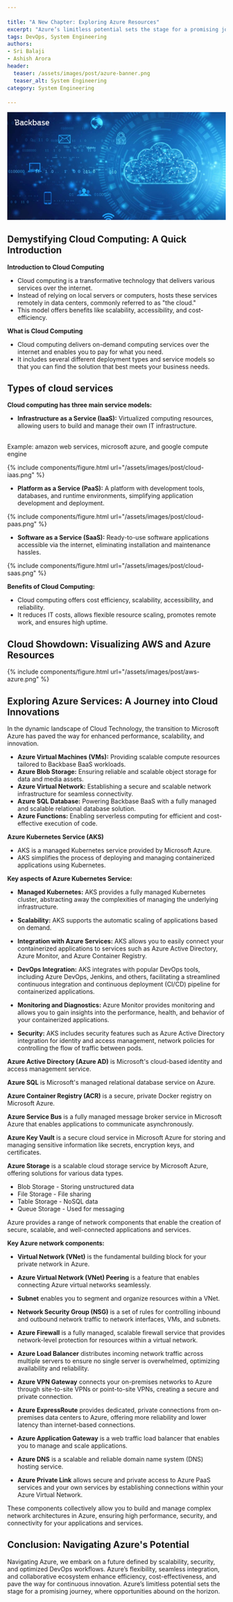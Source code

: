 ```yaml
---

title: "A New Chapter: Exploring Azure Resources"
excerpt: "Azure’s limitless potential sets the stage for a promising journey, where opportunities abound on the horizon."
tags: DevOps, System Engineering
authors:
- Sri Balaji
- Ashish Arora
header:
  teaser: /assets/images/post/azure-banner.png
  teaser_alt: System Engineering
category: System Engineering

---
```


![](/assets/images/post/azure-banner.png)


## **Demystifying Cloud Computing: A Quick Introduction**

**Introduction to Cloud Computing**
- Cloud computing is a transformative technology that delivers various services over the internet. 
- Instead of relying on local servers or computers, hosts these services remotely in data centers, commonly referred to as "the cloud."    
- This model offers benefits like scalability, accessibility, and cost-efficiency. 

**What is Cloud Computing** 
- Cloud computing delivers on-demand computing services over the internet and enables you to pay for what you need. 
- It includes several different deployment types and service models so that you can find the solution that best meets your business needs. 


## **Types of cloud services**
**Cloud computing has three main service models:** 

- **Infrastructure as a Service (IaaS):** Virtualized computing resources, allowing users to build and manage their own IT infrastructure.
<br>
    Example: amazon web services, microsoft azure, and google compute engine

{% include
  components/figure.html
  url="/assets/images/post/cloud-iaas.png"
%}

- **Platform as a Service (PaaS):** A platform with development tools, databases, and runtime environments, simplifying application development and deployment.

{% include
  components/figure.html
  url="/assets/images/post/cloud-paas.png"
%}

- **Software as a Service (SaaS):** Ready-to-use software applications accessible via the internet, eliminating installation and maintenance hassles.

{% include
  components/figure.html
  url="/assets/images/post/cloud-saas.png"
%}


**Benefits of Cloud Computing:**
  - Cloud computing offers cost efficiency, scalability, accessibility, and reliability. 
  - It reduces IT costs, allows flexible resource scaling, promotes remote work, and ensures high uptime. 


## **Cloud Showdown: Visualizing AWS and Azure Resources**

{% include
  components/figure.html
  url="/assets/images/post/aws-azure.png"
%}

## **Exploring Azure Services: A Journey into Cloud Innovations**

In the dynamic landscape of Cloud Technology, the transition to Microsoft Azure has paved the way for enhanced performance, scalability, and innovation. 

- **Azure Virtual Machines (VMs):** Providing scalable compute resources tailored to Backbase BaaS workloads. 
- **Azure Blob Storage:** Ensuring reliable and scalable object storage for data and media assets. 
- **Azure Virtual Network:** Establishing a secure and scalable network infrastructure for seamless connectivity. 
- **Azure SQL Database:** Powering Backbase BaaS with a fully managed and scalable relational database solution. 
- **Azure Functions:** Enabling serverless computing for efficient and cost-effective execution of code. 

**Azure Kubernetes Service (AKS)** 
-   AKS is a managed Kubernetes service provided by Microsoft Azure. 
-   AKS simplifies the process of deploying and managing containerized applications using Kubernetes. 

**Key aspects of Azure Kubernetes Service:** 

- **Managed Kubernetes:** 
    AKS provides a fully managed Kubernetes cluster, abstracting away the complexities of managing the underlying infrastructure. 

- **Scalability:**
    AKS supports the automatic scaling of applications based on demand. 

- **Integration with Azure Services:** 
    AKS allows you to easily connect your containerized applications to services such as Azure Active Directory, Azure Monitor, and Azure Container Registry. 

- **DevOps Integration:** 
    AKS integrates with popular DevOps tools, including Azure DevOps, Jenkins, and others, facilitating a streamlined continuous integration and continuous deployment (CI/CD) pipeline for containerized applications. 

- **Monitoring and Diagnostics:** 
    Azure Monitor provides monitoring and allows you to gain insights into the performance, health, and behavior of your containerized applications. 

- **Security:**
    AKS includes security features such as Azure Active Directory integration for identity and access management, network policies for controlling the flow of traffic between pods.


**Azure Active Directory (Azure AD)** is Microsoft's cloud-based identity and access management service. 
 
**Azure SQL** is Microsoft's managed relational database service on Azure.

**Azure Container Registry (ACR)** is a secure, private Docker registry on Microsoft Azure. 

**Azure Service Bus** is a fully managed message broker service in Microsoft Azure that enables applications to communicate asynchronously. 

**Azure Key Vault** is a secure cloud service in Microsoft Azure for storing and managing sensitive information like secrets, encryption keys, and certificates. 
 
**Azure Storage** is a scalable cloud storage service by Microsoft Azure, offering solutions for various data types.
 
- Blob Storage - Storing unstructured data 
- File Storage - File sharing 
- Table Storage - NoSQL data 
- Queue Storage - Used for messaging


Azure provides a range of network components that enable the creation of secure, scalable, and well-connected applications and services.

**Key Azure network components:** 

- **Virtual Network (VNet)** is the fundamental building block for your private network in Azure. 

- **Azure Virtual Network (VNet) Peering** is a feature that enables connecting Azure virtual networks seamlessly. 

- **Subnet** enables you to segment and organize resources within a VNet. 

- **Network Security Group (NSG)** is a set of rules for controlling inbound and outbound network traffic to network interfaces, VMs, and subnets. 


- **Azure Firewall** is a fully managed, scalable firewall service that provides network-level protection for resources within a virtual network. 

- **Azure Load Balancer** distributes incoming network traffic across multiple servers to ensure no single server is overwhelmed, optimizing availability and reliability. 

- **Azure VPN Gateway** connects your on-premises networks to Azure through site-to-site VPNs or point-to-site VPNs, creating a secure and private connection. 

- **Azure ExpressRoute** provides dedicated, private connections from on-premises data centers to Azure, offering more reliability and lower latency than internet-based connections.

- **Azure Application Gateway** is a web traffic load balancer that enables you to manage and scale applications. 

- **Azure DNS** is a scalable and reliable domain name system (DNS) hosting service. 

- **Azure Private Link** allows secure and private access to Azure PaaS services and your own services by establishing connections within your Azure Virtual Network. 


These components collectively allow you to build and manage complex network architectures in Azure, ensuring high performance, security, and connectivity for your applications and services. 


## **Conclusion: Navigating Azure's Potential**

Navigating Azure, we embark on a future defined by scalability, security, and optimized DevOps workflows. Azure’s flexibility, seamless integration, and collaborative ecosystem enhance efficiency, cost-effectiveness, and pave the way for continuous innovation. Azure’s limitless potential sets the stage for a promising journey, where opportunities abound on the horizon.
